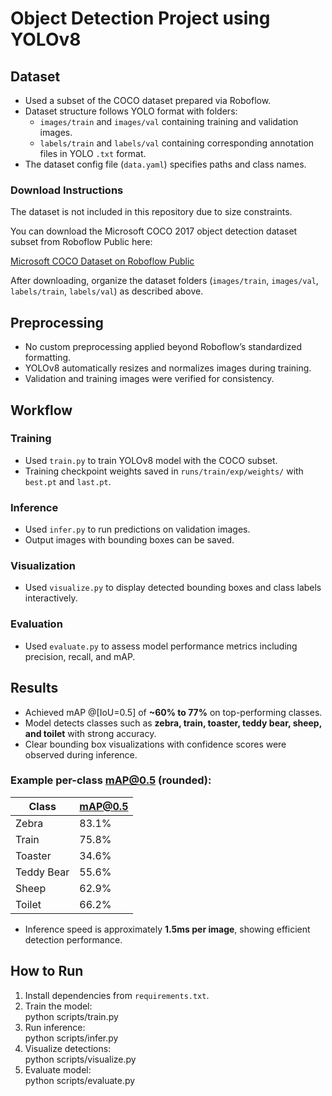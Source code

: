 # Object Detection Project using YOLOv8

## Dataset

- Used a subset of the COCO dataset prepared via Roboflow.
- Dataset structure follows YOLO format with folders:
  - `images/train` and `images/val` containing training and validation images.
  - `labels/train` and `labels/val` containing corresponding annotation files in YOLO `.txt` format.
- The dataset config file (`data.yaml`) specifies paths and class names.

### Download Instructions

The dataset is not included in this repository due to size constraints.

You can download the Microsoft COCO 2017 object detection dataset subset from Roboflow Public here:

[Microsoft COCO Dataset on Roboflow Public](https://public.roboflow.com/object-detection/microsoft-coco-subset)

After downloading, organize the dataset folders (`images/train`, `images/val`, `labels/train`, `labels/val`) as described above.


## Preprocessing

- No custom preprocessing applied beyond Roboflow’s standardized formatting.
- YOLOv8 automatically resizes and normalizes images during training.
- Validation and training images were verified for consistency.

## Workflow

### Training

- Used `train.py` to train YOLOv8 model with the COCO subset.
- Training checkpoint weights saved in `runs/train/exp/weights/` with `best.pt` and `last.pt`.

### Inference

- Used `infer.py` to run predictions on validation images.
- Output images with bounding boxes can be saved.

### Visualization

- Used `visualize.py` to display detected bounding boxes and class labels interactively.

### Evaluation

- Used `evaluate.py` to assess model performance metrics including precision, recall, and mAP.

## Results

- Achieved mAP @[IoU=0.5] of **~60% to 77%** on top-performing classes.
- Model detects classes such as **zebra, train, toaster, teddy bear, sheep, and toilet** with strong accuracy.
- Clear bounding box visualizations with confidence scores were observed during inference.

### Example per-class mAP@0.5 (rounded):

| Class       | mAP@0.5 |
|-------------|----------|
| Zebra       | 83.1%    |
| Train       | 75.8%    |
| Toaster     | 34.6%    |
| Teddy Bear  | 55.6%    |
| Sheep       | 62.9%    |
| Toilet      | 66.2%    |

- Inference speed is approximately **1.5ms per image**, showing efficient detection performance.

## How to Run

1. Install dependencies from `requirements.txt`.
2. Train the model:   
python scripts/train.py
3. Run inference:   
python scripts/infer.py
4. Visualize detections:   
python scripts/visualize.py
5. Evaluate model:   
python scripts/evaluate.py
